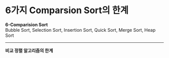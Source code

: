 # 6가지 Comparsion Sort의 한계
**6-Comparision Sort**  
Bubble Sort, Selection Sort, Insertion Sort, Quick Sort, Merge Sort, Heap Sort
___
**비교 정렬 알고리즘의 한계**
